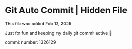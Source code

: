# Git Auto Commit | Hidden File

This file was added Feb 12, 2025

Just for fun and keeping my daily git commit active 🤪

commit number: 1326129
